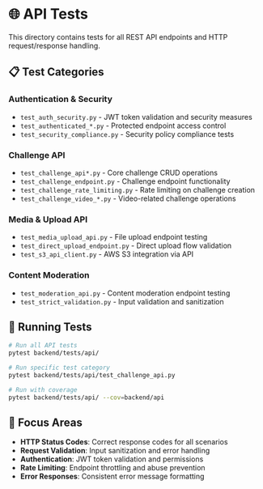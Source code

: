 # 🌐 API Tests

This directory contains tests for all REST API endpoints and HTTP request/response handling.

## 📋 Test Categories

### Authentication & Security
- `test_auth_security.py` - JWT token validation and security measures
- `test_authenticated_*.py` - Protected endpoint access control
- `test_security_compliance.py` - Security policy compliance tests

### Challenge API
- `test_challenge_api*.py` - Core challenge CRUD operations
- `test_challenge_endpoint.py` - Challenge endpoint functionality
- `test_challenge_rate_limiting.py` - Rate limiting on challenge creation
- `test_challenge_video_*.py` - Video-related challenge operations

### Media & Upload API
- `test_media_upload_api.py` - File upload endpoint testing
- `test_direct_upload_endpoint.py` - Direct upload flow validation
- `test_s3_api_client.py` - AWS S3 integration via API

### Content Moderation
- `test_moderation_api.py` - Content moderation endpoint testing
- `test_strict_validation.py` - Input validation and sanitization

## 🚀 Running Tests

```bash
# Run all API tests
pytest backend/tests/api/

# Run specific test category
pytest backend/tests/api/test_challenge_api.py

# Run with coverage
pytest backend/tests/api/ --cov=backend/api
```

## 🎯 Focus Areas

- **HTTP Status Codes**: Correct response codes for all scenarios
- **Request Validation**: Input sanitization and error handling
- **Authentication**: JWT token validation and permissions
- **Rate Limiting**: Endpoint throttling and abuse prevention
- **Error Responses**: Consistent error message formatting